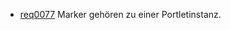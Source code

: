 * [req0077](https://github.com/PolitAktiv/politaktiv-requirements/tree/master/de/requirements/req0077.md) Marker gehören zu einer Portletinstanz.
